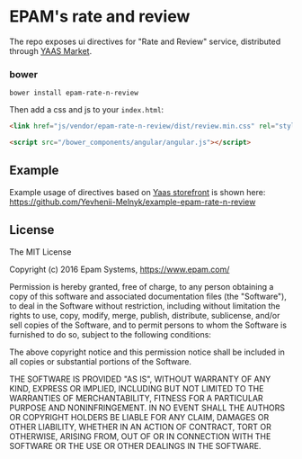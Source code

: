 # EPAM's rate and review

The repo exposes ui directives for "Rate and Review" service,
distributed through [YAAS Market](https://market.yaas.io/commercial/).

### bower

```shell
bower install epam-rate-n-review
```

Then add a css and js to your `index.html`:

```html
<link href="js/vendor/epam-rate-n-review/dist/review.min.css" rel="stylesheet">
```
```html
<script src="/bower_components/angular/angular.js"></script>
```

## Example

Example usage of directives based on [Yaas storefront](https://github.com/SAP/yaas-storefront) is shown here:<br/>
https://github.com/Yevhenii-Melnyk/example-epam-rate-n-review

## License

The MIT License

Copyright (c) 2016 Epam Systems, https://www.epam.com/

Permission is hereby granted, free of charge, to any person obtaining a copy
of this software and associated documentation files (the "Software"), to deal
in the Software without restriction, including without limitation the rights
to use, copy, modify, merge, publish, distribute, sublicense, and/or sell
copies of the Software, and to permit persons to whom the Software is
furnished to do so, subject to the following conditions:

The above copyright notice and this permission notice shall be included in
all copies or substantial portions of the Software.

THE SOFTWARE IS PROVIDED "AS IS", WITHOUT WARRANTY OF ANY KIND, EXPRESS OR
IMPLIED, INCLUDING BUT NOT LIMITED TO THE WARRANTIES OF MERCHANTABILITY,
FITNESS FOR A PARTICULAR PURPOSE AND NONINFRINGEMENT. IN NO EVENT SHALL THE
AUTHORS OR COPYRIGHT HOLDERS BE LIABLE FOR ANY CLAIM, DAMAGES OR OTHER
LIABILITY, WHETHER IN AN ACTION OF CONTRACT, TORT OR OTHERWISE, ARISING FROM,
OUT OF OR IN CONNECTION WITH THE SOFTWARE OR THE USE OR OTHER DEALINGS IN
THE SOFTWARE.
